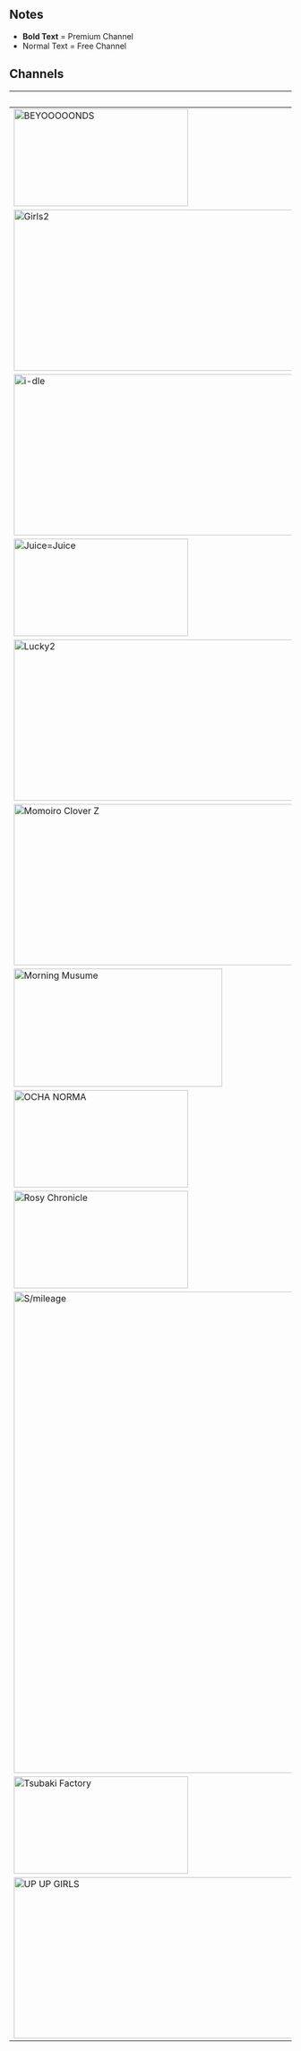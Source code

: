 ## Notes
* **Bold Text** = Premium Channel
* Normal Text = Free Channel
## Channels
Channel Image | Channel Name
-- | --
<img width="311" height="174" alt="BEYOOOOONDS" src="https://github.com/user-attachments/assets/c006c3d6-cdc7-4b96-af5c-624763ab7e41" /> | **BEYOOOOONDS**
<img width="512" height="288" alt="Girls2" src="https://github.com/user-attachments/assets/4bd0324c-c826-4c32-96c2-00f960eca402" /> | **Girls²**
<img width="512" height="288" alt="i-dle" src="https://github.com/user-attachments/assets/b737ecbc-60e9-4817-998a-c0be194025aa" /> | **i-dle\***
<img width="311" height="174" alt="Juice=Juice" src="https://github.com/user-attachments/assets/36ff3d43-3181-4a92-a0f5-583649d532b4" /> | **Juice=Juice**
<img width="512" height="288" alt="Lucky2" src="https://github.com/user-attachments/assets/7e8bb056-31fe-4814-92e3-915c59ae73b2" /> | **Laki**
<img width="512" height="288" alt="Momoiro Clover Z" src="https://github.com/user-attachments/assets/929b4191-cf0c-413b-b9e6-f7ff83a370fc" /> | **Momoiro Clover Z**
<img width="372" height="211" alt="Morning Musume" src="https://github.com/user-attachments/assets/58b2e55c-151f-4044-af92-7d0120517f1a" /> | **Morning Musume**
<img width="311" height="174" alt="OCHA NORMA" src="https://github.com/user-attachments/assets/75405d7a-5023-452c-9d48-3ad4b3540453" /> | **OCHA NORMA**
<img width="311" height="174" alt="Rosy Chronicle" src="https://github.com/user-attachments/assets/4f11db74-69be-47a3-8e6b-c795b759de6d" /> | **Rosy Chronicle**
<img width="1440" height="860" alt="S/mileage" src="https://github.com/user-attachments/assets/d9676c99-0c77-4d10-b951-664484e2df0a" /> | ANGERME
<img width="311" height="174" alt="Tsubaki Factory" src="https://github.com/user-attachments/assets/82b42547-58c8-4042-a374-dbb720db36f5" /> | **Tsubaki Factory**
<img width="512" height="288" alt="UP UP GIRLS" src="https://github.com/user-attachments/assets/2aafbf37-d61a-4717-bc9e-4101266b1cd3" /> | **UP UP GIRLS**
